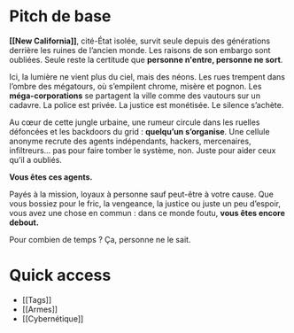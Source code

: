 # Pitch de base
**[[New California]]**, cité-État isolée, survit seule depuis des générations derrière les ruines de l’ancien monde. Les raisons de son embargo sont oubliées. Seule reste la certitude que **personne n'entre, personne ne sort**.

Ici, la lumière ne vient plus du ciel, mais des néons. Les rues trempent dans l’ombre des mégatours, où s’empilent chrome, misère et pognon. Les **méga-corporations** se partagent la ville comme des vautours sur un cadavre. La police est privée. La justice est monétisée. Le silence s’achète.

Au cœur de cette jungle urbaine, une rumeur circule dans les ruelles défoncées et les backdoors du grid : **quelqu’un s’organise**. Une cellule anonyme recrute des agents indépendants, hackers, mercenaires, infiltreurs… pas pour faire tomber le système, non. Juste pour aider ceux qu’il a oubliés.

**Vous êtes ces agents.**

Payés à la mission, loyaux à personne sauf peut-être à votre cause. Que vous bossiez pour le fric, la vengeance, la justice ou juste un peu d’espoir, vous avez une chose en commun : dans ce monde foutu, **vous êtes encore debout.**

Pour combien de temps ? Ça, personne ne le sait.


# Quick access
- [[Tags]]
- [[Armes]]
- [[Cybernétique]]
